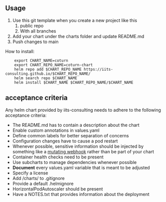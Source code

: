 ## Usage

1. Use this git template when you create a new project like this
    1. public repo
    2. With all branches
2. Add your chart under the charts folder and update README.md
3. Push changes to main

How to install:

```shell
    export CHART_NAME=coturn
    export CHART_REPO_NAME=coturn-chart
    helm repo add $CHART_REPO_NAME https://iits-consulting.github.io/$CHART_REPO_NAME/
    helm search repo $CHART_NAME
    helm install $CHART_NAME $CHART_REPO_NAME/$CHART_NAME
```

## acceptance criteria

Any helm chart provided by iits-consulting needs to adhere to the following acceptance criteria:

* The README.md has to contain a description about the chart
* Enable custom annotations in values.yaml
* Define common labels for better separation of concerns
* Configuration changes have to cause a pod restart
* Whenever possible, sensitive information should be injected by something like
  a [mutating webhook](https://banzaicloud.com/docs/bank-vaults/mutating-webhook/) rather than be part of your chart
* Container health checks need to be present
* Use subcharts to manage dependencies whenever possible
* **Document** every values.yaml variable that is meant to be adjusted
* Specify a license
* Add /charts/ to .gitignore
* Provide a default .helmignore
* HorizontalPodAutoscaler should be present
* Have a NOTES.txt that provides information about the deployment
